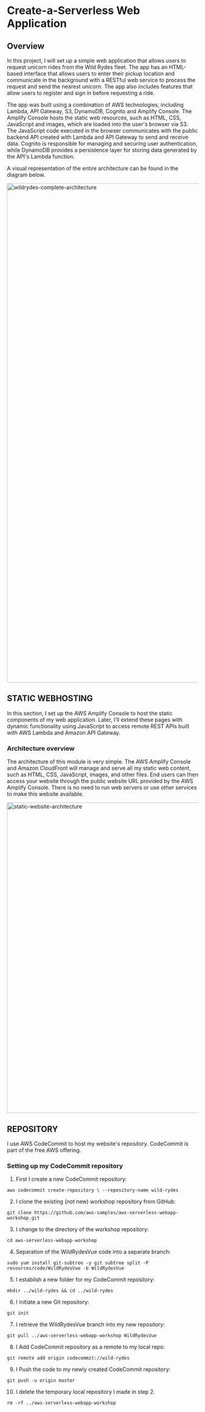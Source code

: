 # Create-a-Serverless Web Application

## Overview

In this project, I will set up a simple web application that allows users to request unicorn rides from the Wild Rydes fleet. The app has an HTML-based interface that allows users to enter their pickup location and communicate in the background with a RESTful web service to process the request and send the nearest unicorn. The app also includes features that allow users to register and sign in before requesting a ride.

The app was built using a combination of AWS technologies, including Lambda, API Gateway, S3, DynamoDB, Cognito and Amplify Console. The Amplify Console hosts the static web resources, such as HTML, CSS, JavaScript and images, which are loaded into the user's browser via S3. The JavaScript code executed in the browser communicates with the public backend API created with Lambda and API Gateway to send and receive data. Cognito is responsible for managing and securing user authentication, while DynamoDB provides a persistence layer for storing data generated by the API's Lambda function.

A visual representation of the entire architecture can be found in the diagram below.

<img width="1312" alt="wildrydes-complete-architecture" src="https://user-images.githubusercontent.com/122367884/216043011-36bb17e6-c0ea-4eae-9791-f945bcc27038.png">

## STATIC WEBHOSTING

In this section, I set up the AWS Amplify Console to host the static components of my web application. Later, I'll extend these pages with dynamic functionality using JavaScript to access remote REST APIs built with AWS Lambda and Amazon API Gateway.

### Architecture overview

The architecture of this module is very simple. The AWS Amplify Console and Amazon CloudFront will manage and serve all my static web content, such as HTML, CSS, JavaScript, images, and other files. End users can then access your website through the public website URL provided by the AWS Amplify Console. There is no need to run web servers or use other services to make this website available.

<img width="816" alt="static-website-architecture" src="https://user-images.githubusercontent.com/122367884/216047293-9f392bff-dc02-4f90-97d4-712f64018742.png">

## REPOSITORY

I use AWS CodeCommit to host my website's repository. CodeCommit is part of the free AWS offering.

### Setting up my CodeCommit repository


1. First I create a new CodeCommit repository:

`aws codecommit create-repository \
  --repository-name wild-rydes`
  
2. I clone the existing (not new) workshop repository from GitHub:

`git clone https://github.com/aws-samples/aws-serverless-webapp-workshop.git`

3. I change to the directory of the workshop repository:

`cd aws-serverless-webapp-workshop`

4. Separation of the WildRydesVue code into a separate branch:

`sudo yum install git-subtree -y
git subtree split -P resources/code/WildRydesVue -b WildRydesVue`

5. I establish a new folder for my CodeCommit repository:

`mkdir ../wild-rydes && cd ../wild-rydes`

6. I initiate a new Git repository:

`git init`

7. I retrieve the WildRydesVue branch into my new repository:

`git pull ../aws-serverless-webapp-workshop WildRydesVue`

8. I Add CodeCommit repository as a remote to my local repo:

`git remote add origin codecommit://wild-rydes`

9. I Push the code to my newly created CodeCommit repository:

`git push -u origin master`

10. I delete the temporary local repository I made in step 2.

`rm -rf ../aws-serverless-webapp-workshop`
